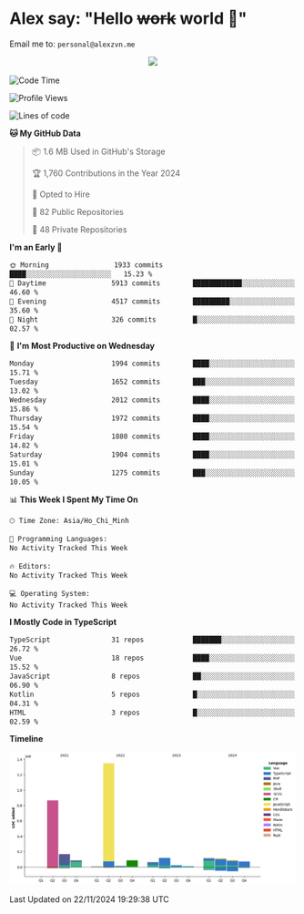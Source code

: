 # Alex say: "Hello ~~work~~ world 🐾"
Email me to: `personal@alexzvn.me`


<p align=center>
  <a href="https://skillicons.dev">
    <img src="https://skillicons.dev/icons?i=ts,js,php,nodejs,bun,vue,nuxt,react,svelte,tauri,laravel,rust,mongodb,docker,electron,redis,rabbitmq,tailwind,git,cloudflare,elysia,mysql,nginx,rollupjs,sentry,ubuntu,yarn,html,css,vite" />
  </a>
</p>

<!--START_SECTION:waka-->
![Code Time](http://img.shields.io/badge/Code%20Time-1%2C066%20hrs%2055%20mins-blue)

![Profile Views](http://img.shields.io/badge/Profile%20Views-0-blue)

![Lines of code](https://img.shields.io/badge/From%20Hello%20World%20I%27ve%20Written-3.2%20million%20lines%20of%20code-blue)

**🐱 My GitHub Data** 

> 📦 1.6 MB Used in GitHub's Storage 
 > 
> 🏆 1,760 Contributions in the Year 2024
 > 
> 💼 Opted to Hire
 > 
> 📜 82 Public Repositories 
 > 
> 🔑 48 Private Repositories 
 > 
**I'm an Early 🐤** 

```text
🌞 Morning                1933 commits        ████░░░░░░░░░░░░░░░░░░░░░   15.23 % 
🌆 Daytime                5913 commits        ████████████░░░░░░░░░░░░░   46.60 % 
🌃 Evening                4517 commits        █████████░░░░░░░░░░░░░░░░   35.60 % 
🌙 Night                  326 commits         █░░░░░░░░░░░░░░░░░░░░░░░░   02.57 % 
```
📅 **I'm Most Productive on Wednesday** 

```text
Monday                   1994 commits        ████░░░░░░░░░░░░░░░░░░░░░   15.71 % 
Tuesday                  1652 commits        ███░░░░░░░░░░░░░░░░░░░░░░   13.02 % 
Wednesday                2012 commits        ████░░░░░░░░░░░░░░░░░░░░░   15.86 % 
Thursday                 1972 commits        ████░░░░░░░░░░░░░░░░░░░░░   15.54 % 
Friday                   1880 commits        ████░░░░░░░░░░░░░░░░░░░░░   14.82 % 
Saturday                 1904 commits        ████░░░░░░░░░░░░░░░░░░░░░   15.01 % 
Sunday                   1275 commits        ███░░░░░░░░░░░░░░░░░░░░░░   10.05 % 
```


📊 **This Week I Spent My Time On** 

```text
🕑︎ Time Zone: Asia/Ho_Chi_Minh

💬 Programming Languages: 
No Activity Tracked This Week

🔥 Editors: 
No Activity Tracked This Week

💻 Operating System: 
No Activity Tracked This Week
```

**I Mostly Code in TypeScript** 

```text
TypeScript               31 repos            ███████░░░░░░░░░░░░░░░░░░   26.72 % 
Vue                      18 repos            ████░░░░░░░░░░░░░░░░░░░░░   15.52 % 
JavaScript               8 repos             ██░░░░░░░░░░░░░░░░░░░░░░░   06.90 % 
Kotlin                   5 repos             █░░░░░░░░░░░░░░░░░░░░░░░░   04.31 % 
HTML                     3 repos             █░░░░░░░░░░░░░░░░░░░░░░░░   02.59 % 
```



**Timeline**

![Lines of Code chart](https://raw.githubusercontent.com/alexzvn/alexzvn/main/assets/bar_graph.png)


 Last Updated on 22/11/2024 19:29:38 UTC
<!--END_SECTION:waka-->
